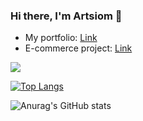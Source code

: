 ### Hi there, I'm Artsiom 👋

- My portfolio: [Link](https://bit.ly/3zzq5hD)
- E-commerce project: [Link](https://bit.ly/3cvG8Un)

<img src="https://www.codewars.com/users/RockStar666/badges/large">

[![Top Langs](https://github-readme-stats.vercel.app/api/top-langs/?username=RockStar666by&layout=compact)](https://github.com/RockStar666by)

![Anurag's GitHub stats](https://github-readme-stats.vercel.app/api?username=anuraghazra&show_icons=true&theme=radical)

<!--
**RockStar666by/RockStar666by** is a ✨ _special_ ✨ repository because its `README.md` (this file) appears on your GitHub profile.

Here are some ideas to get you started:

- 🔭 I’m currently working on ...
- 🌱 I’m currently learning ...
- 👯 I’m looking to collaborate on ...
- 🤔 I’m looking for help with ...
- 💬 Ask me about ...
- 📫 How to reach me: ...
- 😄 Pronouns: ...
- ⚡ Fun fact: ...
-->
